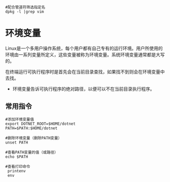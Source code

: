 ```
#配合管道符筛选指定名
dpkg -l |grep vim
```

# 环境变量
Linux是一个多用户操作系统，每个用户都有自己专有的运行环境。用户所使用的环境由一系列变量所定义，这些变量被称为环境变量。系统环境变量通常都是大写的。

在终端运行可执行程序时是首先会在当前目录查找，如果找不到则会在环境变量中去找。
+ 环境变量告诉可执行程序的绝对路径，以便可以不在当前目录执行程序。

## 常用指令
```shell
#添加环境变量值
export DOTNET_ROOT=$HOME/dotnet
PATH=$PATH:$HOME/dotnet

#删除环境变量（删除PATH变量）
unset PATH

#查看PATH变量的值（或路径）
echo $PATH

#查看打印命令
 printenv
 env
```

